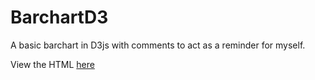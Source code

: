 # BarchartD3

A basic barchart in D3js with comments to act as a reminder for myself.

View the HTML <a href="https://underwhelmed-ape.github.io/BarchartD3/" target="blank"> here </a>
